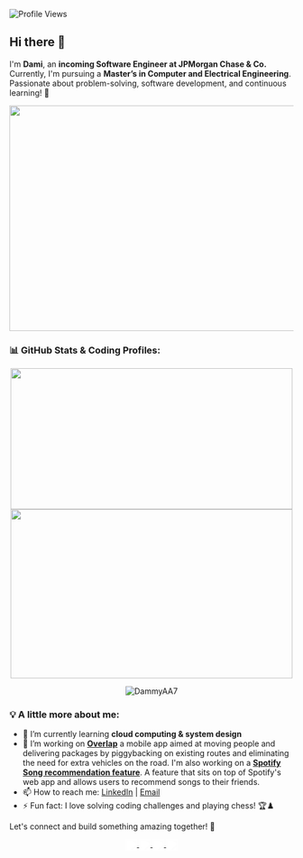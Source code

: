 ![Profile Views](https://komarev.com/ghpvc/?username=DammyAA7&color=brightgreen)  
## Hi there 👋

I'm **Dami**, an **incoming Software Engineer at JPMorgan Chase & Co.** Currently, I'm pursuing a **Master’s in Computer and Electrical Engineering**. Passionate about problem-solving, software development, and continuous learning! 🚀

<img src="https://media3.giphy.com/media/v1.Y2lkPTc5MGI3NjExYWt6ODNkNHdmZWMzc3k3dnFjNGZuMTg1eDBlNTVtemlyZTN1OWhnZSZlcD12MV9pbnRlcm5hbF9naWZfYnlfaWQmY3Q9Zw/iIqmM5tTjmpOB9mpbn/giphy.gif" width="1200" height="400">


### 📊 GitHub Stats & Coding Profiles:

<div align="center">
  <img src="https://github-readme-stats.vercel.app/api/top-langs/?username=DammyAA7&layout=compact&theme=tokyonight" width="500" height="250">
  <img src="https://leetcard.jacoblin.cool/oluwadamilola-adebayo" width="500" height="300">
</div>

<p align="center"> <img src=https://github-readme-stats.vercel.app/api?username=DammyAA7&show_icons=true alt=DammyAA7 /> </p>

### 💡 A little more about me:
- 🌱 I’m currently learning **cloud computing & system design**
- 🔭 I’m working on **[Overlap](https://github.com/DammyAA7/Overlapd)** a mobile app aimed at moving people and delivering packages by piggybacking on existing routes and eliminating the need for extra vehicles on the road. I'm also working on a **[Spotify Song recommendation feature](https://github.com/DammyAA7/spotify)**. A feature that sits on top of Spotify's web app and allows users to recommend songs to their friends.
- 📫 How to reach me: [LinkedIn](https://www.linkedin.com/in/oluwadamilola-adebayo) | [Email](mailto:dammyade07@gmail.com)
- ⚡ Fun fact: I love solving coding challenges and playing chess! 🏆♟️

Let's connect and build something amazing together! 🚀

<p align="center">
  <a href="https://dev.to/dammyaa7" target="_blank">
    <img
      align="center"
      src="https://cdn.jsdelivr.net/npm/simple-icons@3.0.1/icons/dev-dot-to.svg"
      alt="DammyAA7"
      height="20"
      width="20"
      style="filter: brightness(0) invert(1);"
    />
  </a>
  <a href="https://twitter.com/dammy_a7" target="_blank">
    <img
      align="center"
      src="https://cdn.jsdelivr.net/npm/simple-icons@3.0.1/icons/twitter.svg"
      alt="dammy_a7"
      height="20"
      width="20"
      style="filter: brightness(0) invert(1);"
    />
  </a>
  <a href="https://linkedin.com/in/oluwadamilola-adebayo/" target="_blank">
    <img
      align="center"
      src="https://cdn.jsdelivr.net/npm/simple-icons@3.0.1/icons/linkedin.svg"
      alt="oluwadamilola-adebayo"
      height="20"
      width="20"
      style="filter: brightness(0) invert(1);"
    />
  </a>
  <a href="https://instagram.com/dammy_a7" target="_blank">
    <img
      align="center"
      src="https://cdn.jsdelivr.net/npm/simple-icons@3.0.1/icons/instagram.svg"
      alt="dammy_a7"
      height="20"
      width="20"
      style="filter: brightness(0) invert(1);"
    />
  </a>
</p>
